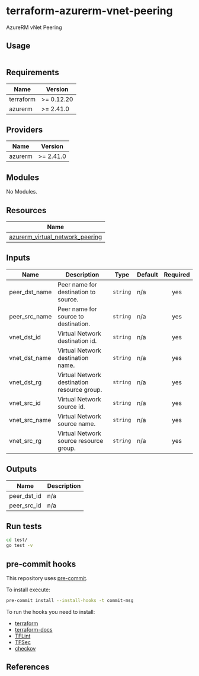 # terraform-azurerm-vnet-peering

AzureRM vNet Peering

## Usage

```hcl:examples/basic/main.tf
```

<!-- BEGINNING OF PRE-COMMIT-TERRAFORM DOCS HOOK -->
## Requirements

| Name | Version |
|------|---------|
| terraform | >= 0.12.20 |
| azurerm | >= 2.41.0 |

## Providers

| Name | Version |
|------|---------|
| azurerm | >= 2.41.0 |

## Modules

No Modules.

## Resources

| Name |
|------|
| [azurerm_virtual_network_peering](https://registry.terraform.io/providers/hashicorp/azurerm/latest/docs/resources/virtual_network_peering) |

## Inputs

| Name | Description | Type | Default | Required |
|------|-------------|------|---------|:--------:|
| peer\_dst\_name | Peer name for destination to source. | `string` | n/a | yes |
| peer\_src\_name | Peer name for source to destination. | `string` | n/a | yes |
| vnet\_dst\_id | Virtual Network destination id. | `string` | n/a | yes |
| vnet\_dst\_name | Virtual Network destination name. | `string` | n/a | yes |
| vnet\_dst\_rg | Virtual Network destination resource group. | `string` | n/a | yes |
| vnet\_src\_id | Virtual Network source id. | `string` | n/a | yes |
| vnet\_src\_name | Virtual Network source name. | `string` | n/a | yes |
| vnet\_src\_rg | Virtual Network source resource group. | `string` | n/a | yes |

## Outputs

| Name | Description |
|------|-------------|
| peer\_dst\_id | n/a |
| peer\_src\_id | n/a |
<!-- END OF PRE-COMMIT-TERRAFORM DOCS HOOK -->
## Run tests

```bash
cd test/
go test -v
```

## pre-commit hooks

This repository uses [pre-commit](https://pre-commit.com/).

To install execute:

```bash
pre-commit install --install-hooks -t commit-msg
```

To run the hooks you need to install:

* [terraform](https://github.com/hashicorp/terraform)
* [terraform-docs](https://github.com/terraform-docs/terraform-docs)
* [TFLint](https://github.com/terraform-linters/tflint)
* [TFSec](https://github.com/tfsec/tfsec)
* [checkov](https://github.com/bridgecrewio/checkov)

## References
